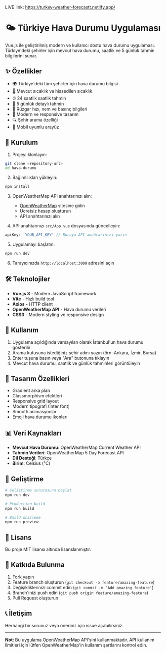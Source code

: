 LIVE link: https://turkey-weather-forecastt.netlify.app/

# 🌤️ Türkiye Hava Durumu Uygulaması

Vue.js ile geliştirilmiş modern ve kullanıcı dostu hava durumu uygulaması. Türkiye'deki şehirler için mevcut hava durumu, saatlik ve 5 günlük tahmin bilgilerini sunar.

## ✨ Özellikler

- 🌍 Türkiye'deki tüm şehirler için hava durumu bilgisi
- 🌡️ Mevcut sıcaklık ve hissedilen sıcaklık
- ⏰ 24 saatlik saatlik tahmin
- 📅 5 günlük detaylı tahmin
- 💨 Rüzgar hızı, nem ve basınç bilgileri
- 🎨 Modern ve responsive tasarım
- 🔍 Şehir arama özelliği
- 📱 Mobil uyumlu arayüz

## 🚀 Kurulum

1. Projeyi klonlayın:
```bash
git clone <repository-url>
cd hava-durumu
```

2. Bağımlılıkları yükleyin:
```bash
npm install
```

3. OpenWeatherMap API anahtarınızı alın:
   - [OpenWeatherMap](https://openweathermap.org/) sitesine gidin
   - Ücretsiz hesap oluşturun
   - API anahtarınızı alın

4. API anahtarınızı `src/App.vue` dosyasında güncelleyin:
```javascript
apiKey: 'YOUR_API_KEY' // Buraya API anahtarınızı yazın
```

5. Uygulamayı başlatın:
```bash
npm run dev
```

6. Tarayıcınızda `http://localhost:3000` adresini açın

## 🛠️ Teknolojiler

- **Vue.js 3** - Modern JavaScript framework
- **Vite** - Hızlı build tool
- **Axios** - HTTP client
- **OpenWeatherMap API** - Hava durumu verileri
- **CSS3** - Modern styling ve responsive design

## 📱 Kullanım

1. Uygulama açıldığında varsayılan olarak İstanbul'un hava durumu gösterilir
2. Arama kutusuna istediğiniz şehir adını yazın (örn: Ankara, İzmir, Bursa)
3. Enter tuşuna basın veya "Ara" butonuna tıklayın
4. Mevcut hava durumu, saatlik ve günlük tahminleri görüntüleyin

## 🎨 Tasarım Özellikleri

- Gradient arka plan
- Glassmorphism efektleri
- Responsive grid layout
- Modern tipografi (Inter font)
- Smooth animasyonlar
- Emoji hava durumu ikonları

## 📊 Veri Kaynakları

- **Mevcut Hava Durumu**: OpenWeatherMap Current Weather API
- **Tahmin Verileri**: OpenWeatherMap 5 Day Forecast API
- **Dil Desteği**: Türkçe
- **Birim**: Celsius (°C)

## 🔧 Geliştirme

```bash
# Geliştirme sunucusunu başlat
npm run dev

# Production build
npm run build

# Build önizleme
npm run preview
```

## 📝 Lisans

Bu proje MIT lisansı altında lisanslanmıştır.

## 🤝 Katkıda Bulunma

1. Fork yapın
2. Feature branch oluşturun (`git checkout -b feature/amazing-feature`)
3. Değişikliklerinizi commit edin (`git commit -m 'Add amazing feature'`)
4. Branch'inizi push edin (`git push origin feature/amazing-feature`)
5. Pull Request oluşturun

## 📞 İletişim

Herhangi bir sorunuz veya öneriniz için issue açabilirsiniz.

---

**Not**: Bu uygulama OpenWeatherMap API'sini kullanmaktadır. API kullanım limitleri için lütfen OpenWeatherMap'in kullanım şartlarını kontrol edin. 
